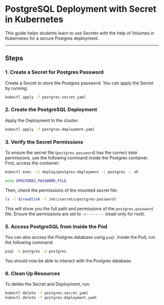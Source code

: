 # PostgreSQL Deployment with Secret in Kubernetes

This guide helps students learn to use Secrets with the help of Volumes in Kubernetes for a secure Postgres deployment.

---

## Steps

### 1. Create a Secret for Postgres Password

Create a Secret to store the Postgres password. You can apply the Secret by running:

```bash
kubectl apply -f postgres-secret.yaml
```

### 2. Create the PostgreSQL Deployment

Apply the Deployment to the cluster:

```bash
kubectl apply -f postgres-deployment.yaml
```


### 3. Verify the Secret Permissions

To ensure the secret file (`postgres-password`) has the correct `0400` permissions, use the following command inside the Postgres container. First, access the container:

```bash
kubectl exec -it deploy/postgres-deployment -c postgres -- sh
```

```bash
echo $POSTGRES_PASSWORD_FILE
```

Then, check the permissions of the mounted secret file:

```bash
ls -l $(readlink -f /etc/secrets/postgres-password)
```

This will show you the full path and permissions of the `postgres-password` file. Ensure the permissions are set to `-r--------` (read-only for root).



### 5. Access PostgreSQL from Inside the Pod

You can also access the Postgres database using `psql`. Inside the Pod, run the following command:

```bash
psql -U postgres -d postgres
```

You should now be able to interact with the Postgres database.

### 6. Clean Up Resources

To delete the Secret and Deployment, run:

```bash
kubectl delete -f postgres-secret.yaml
kubectl delete -f postgres-deployment.yaml
```